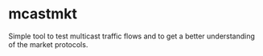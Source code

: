 # mcastmkt
Simple tool to test multicast traffic flows and to get a better understanding of the market protocols.
